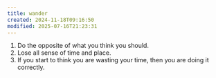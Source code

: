 ```yaml
---
title: wander
created: 2024-11-18T09:16:50
modified: 2025-07-16T21:23:31
---
```


1. Do the opposite of what you think you should.
2. Lose all sense of time and place.
3. If you start to think you are wasting your time, then you are doing it correctly.
